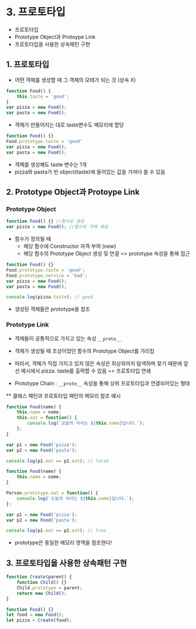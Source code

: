 # 3. 프로토타입

- 프로토타입
- Prototype Object과 Protoype Link
- 프로토타입을 사용한 상속패턴 구현



## 1. 프로토타입

- 어떤 객체를 생성할 때 그 객체의 모태가 되는 것 (상속 X)

```js
function Food() {
    this.taste = 'good';
}
var pizza = new Food();
var pasta = new Food();
```

- 객체가 만들어지는 대로 taste변수도 메모리에 할당

```js
function Food() {}
Food.prototype.taste = 'good'
var pizza = new Food();
var pasta = new Food();
```

- 객체를 생성해도 taste 변수는 1개
- pizza와 pasta가 빈 object(taste)에 들어있는 값을 가져다 쓸 수 있음



## 2. Prototype Object과 Protoype Link

### Prototype Object

```js
function Food() {} //함수로 생성
var pizza = new Food(); //함수로 객체 생성
```

- 함수가 정의될 때
  - 해당 함수에 Constructor 자격 부여 (new)
  - 해당 함수의 Prototype Object 생성 및 연결 => prototype 속성을 통해 접근

```js
function Food() {}
Food.prototype.taste = 'good';
Food.prototype.service = 'bad';
var pizza = new Food();
var pasta = new Food();

console.log(pizza.taste); // good
```

- 생성된 객체들은 prototype을 참조



### Prototype Link

- 객체들이 공통적으로 가지고 있는 속성  `__proto__`

- 객체가 생성될 때 조상이었던 함수의 Prototype Object를 가리킴
- 따라서, 객체가 직접 가지고 있지 않은 속성은 최상위까지 탐색하며 찾기 때문에 앞선 예시에서 pizza. taste를 출력할 수 있음 => 프로토타입 연쇄
- Prototype Chain : `__proto__` 속성을 통해 상위 프로토타입과 연결되어있는 형태



** 클래스 패턴과 프로토타입 패턴의 메모리 참조 예시

```js
function Food(name) {
	this.name = name;
    this.eat = function() {
        console.log(`오늘의 식사는 ${this.name}입니다.`);
    };
}

var p1 = new Food('pizza');
var p2 = new Food('pasta');

console.log(p1.eat == p2.eat); // false
```

```js
function Food(name) {
	this.name = name;
}

Person.prototype.eat = function() {
    console.log(`오늘의 식사는 ${this.name}입니다.`);
};

var p1 = new Food('pizza');
var p2 = new Food('pasta');

console.log(p1.eat == p2.eat); // true
```

- prototype은 동일한 메모리 영역을 참조한다!



## 3. 프로토타입을 사용한 상속패턴 구현

```js
function Create(parent) {
	function Child() {}
	Child.prototype = parent;
	return new Child();
}

function Food() {}
let food = new Food();
let pizza = Create(food);
```